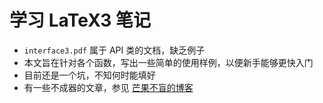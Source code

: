 # 学习 LaTeX3 笔记
- ```interface3.pdf``` 属于 API 类的文档，缺乏例子
- 本文旨在针对各个函数，写出一些简单的使用样例，以便新手能够更快入门
- 目前还是一个坑，不知何时能填好
- 有一些不成器的文章，参见 [芒果不盲的博客](https://ljguo1020.github.io/)